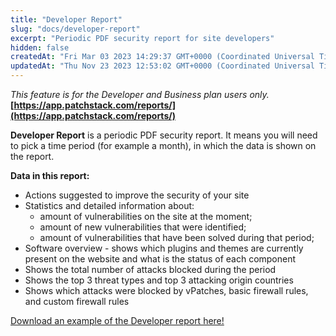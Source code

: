```yaml
---
title: "Developer Report"
slug: "docs/developer-report"
excerpt: "Periodic PDF security report for site developers"
hidden: false
createdAt: "Fri Mar 03 2023 14:29:37 GMT+0000 (Coordinated Universal Time)"
updatedAt: "Thu Nov 23 2023 12:53:02 GMT+0000 (Coordinated Universal Time)"
---
```

_This feature is for the Developer and Business plan users only._  
**[https://app.patchstack.com/reports/](https://app.patchstack.com/reports/)**

**Developer Report** is a periodic PDF security report. It means you will need to pick a time period (for example a month), in which the data is shown on the report.

**Data in this report:**

- Actions suggested to improve the security of your site
- Statistics and detailed information about:
  - amount of vulnerabilities on the site at the moment; 
  - amount of new vulnerabilities that were identified; 
  - amount of vulnerabilities that have been solved during that period;
- Software overview - shows which plugins and themes are currently present on the website and what is the status of each component
- Shows the total number of attacks blocked during the period
- Shows the top 3 threat types and top 3 attacking origin countries
- Shows which attacks were blocked by vPatches, basic firewall rules, and custom firewall rules

[Download an example of the Developer report here!](https://s3.us-east-2.amazonaws.com/patchstack.com/patchstack_developer_report.pdf)
